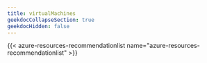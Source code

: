 ```yaml
---
title: virtualMachines
geekdocCollapseSection: true
geekdocHidden: false
---
```


{{< azure-resources-recommendationlist name="azure-resources-recommendationlist" >}}
